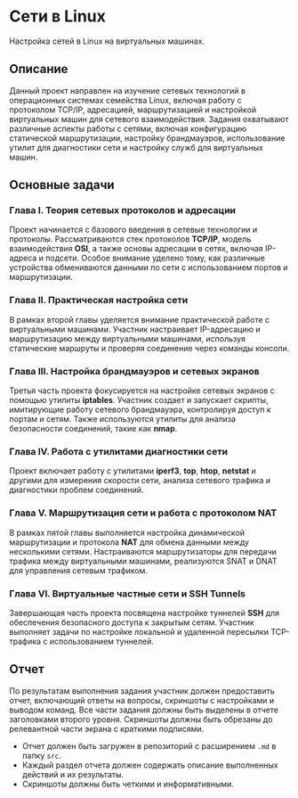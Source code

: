 # Сети в Linux

Настройка сетей в Linux на виртуальных машинах.

## Описание

Данный проект направлен на изучение сетевых технологий в операционных системах семейства Linux, включая работу с протоколом TCP/IP, адресацией, маршрутизацией и настройкой виртуальных машин для сетевого взаимодействия. Задания охватывают различные аспекты работы с сетями, включая конфигурацию статической маршрутизации, настройку брандмауэров, использование утилит для диагностики сети и настройку служб для виртуальных машин.

## Основные задачи

### Глава I. Теория сетевых протоколов и адресации
Проект начинается с базового введения в сетевые технологии и протоколы. Рассматриваются стек протоколов **TCP/IP**, модель взаимодействия **OSI**, а также основы адресации в сетях, включая IP-адреса и подсети. Особое внимание уделено тому, как различные устройства обмениваются данными по сети с использованием портов и маршрутизации.

### Глава II. Практическая настройка сети
В рамках второй главы уделяется внимание практической работе с виртуальными машинами. Участник настраивает IP-адресацию и маршрутизацию между виртуальными машинами, используя статические маршруты и проверяя соединение через команды консоли.

### Глава III. Настройка брандмауэров и сетевых экранов
Третья часть проекта фокусируется на настройке сетевых экранов с помощью утилиты **iptables**. Участник создает и запускает скрипты, имитирующие работу сетевого брандмауэра, контролируя доступ к портам и сетям. Также используются утилиты для анализа безопасности соединений, такие как **nmap**.

### Глава IV. Работа с утилитами диагностики сети
Проект включает работу с утилитами **iperf3**, **top**, **htop**, **netstat** и другими для измерения скорости сети, анализа сетевого трафика и диагностики проблем соединений.

### Глава V. Маршрутизация сети и работа с протоколом **NAT**
В рамках пятой главы выполняется настройка динамической маршрутизации и протокола **NAT** для обмена данными между несколькими сетями. Настраиваются маршрутизаторы для передачи трафика между виртуальными машинами, реализуются SNAT и DNAT для управления сетевым трафиком.

### Глава VI. Виртуальные частные сети и **SSH Tunnels**
Завершающая часть проекта посвящена настройке туннелей **SSH** для обеспечения безопасного доступа к закрытым сетям. Участник выполняет задачи по настройке локальной и удаленной пересылки TCP-трафика с использованием туннелей.

## Отчет

По результатам выполнения задания участник должен предоставить отчет, включающий ответы на вопросы, скриншоты с настройками и выводом команд. Все части задания должны быть выделены в отчете заголовками второго уровня. Скриншоты должны быть обрезаны до релевантной части экрана с краткими подписями.

- Отчет должен быть загружен в репозиторий с расширением `.md` в папку `src`.
- Каждый раздел отчета должен содержать описание выполненных действий и их результаты.
- Скриншоты должны быть четкими и информативными.
